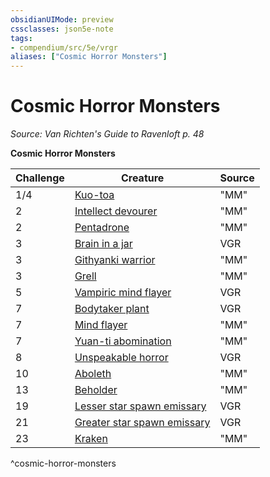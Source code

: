 ```yaml
---
obsidianUIMode: preview
cssclasses: json5e-note
tags:
- compendium/src/5e/vrgr
aliases: ["Cosmic Horror Monsters"]
---
```

# Cosmic Horror Monsters
*Source: Van Richten's Guide to Ravenloft p. 48* 

**Cosmic Horror Monsters**

| Challenge | Creature | Source |
|-----------|----------|--------|
| 1/4 | [Kuo-toa](/3-Mechanics/CLI/bestiary/humanoid/kuo-toa.md) | "MM" |
| 2 | [Intellect devourer](/3-Mechanics/CLI/bestiary/aberration/intellect-devourer.md) | "MM" |
| 2 | [Pentadrone](/3-Mechanics/CLI/bestiary/construct/pentadrone.md) | "MM" |
| 3 | [Brain in a jar](/3-Mechanics/CLI/bestiary/undead/brain-in-a-jar-vrgr.md) | VGR |
| 3 | [Githyanki warrior](/3-Mechanics/CLI/bestiary/humanoid/githyanki-warrior.md) | "MM" |
| 3 | [Grell](/3-Mechanics/CLI/bestiary/aberration/grell.md) | "MM" |
| 5 | [Vampiric mind flayer](/3-Mechanics/CLI/bestiary/undead/vampiric-mind-flayer-vrgr.md) | VGR |
| 7 | [Bodytaker plant](/3-Mechanics/CLI/bestiary/plant/bodytaker-plant-vrgr.md) | VGR |
| 7 | [Mind flayer](/3-Mechanics/CLI/bestiary/aberration/mind-flayer.md) | "MM" |
| 7 | [Yuan-ti abomination](/3-Mechanics/CLI/bestiary/monstrosity/yuan-ti-abomination.md) | "MM" |
| 8 | [Unspeakable horror](/3-Mechanics/CLI/bestiary/monstrosity/unspeakable-horror-vrgr.md) | VGR |
| 10 | [Aboleth](/3-Mechanics/CLI/bestiary/aberration/aboleth.md) | "MM" |
| 13 | [Beholder](/3-Mechanics/CLI/bestiary/aberration/beholder.md) | "MM" |
| 19 | [Lesser star spawn emissary](/3-Mechanics/CLI/bestiary/aberration/lesser-star-spawn-emissary-vrgr.md) | VGR |
| 21 | [Greater star spawn emissary](/3-Mechanics/CLI/bestiary/aberration/greater-star-spawn-emissary-vrgr.md) | VGR |
| 23 | [Kraken](/3-Mechanics/CLI/bestiary/monstrosity/kraken.md) | "MM" |
^cosmic-horror-monsters